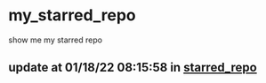 # my_starred_repo
show me my starred repo

update at 01/18/22 08:15:58 in [starred_repo](./index.html)
---

